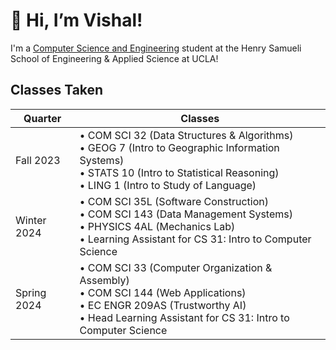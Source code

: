 # 👋 Hi, I’m Vishal! 
I'm a [Computer Science and Engineering]([url](https://catalog.registrar.ucla.edu/major/2023/ComputerScienceandEngineeringBS)https://catalog.registrar.ucla.edu/major/2023/ComputerScienceandEngineeringBS) student at the Henry Samueli School of Engineering & Applied Science at UCLA!

## Classes Taken
| Quarter | Classes | 
| ------- | ------- |
| Fall 2023 | • COM SCI 32 (Data Structures & Algorithms) <br> • GEOG 7 (Intro to Geographic Information Systems) <br> • STATS 10 (Intro to Statistical Reasoning) <br> • LING 1 (Intro to Study of Language) | 
| Winter 2024 | • COM SCI 35L (Software Construction) <br> • COM SCI 143 (Data Management Systems) <br> • PHYSICS 4AL (Mechanics Lab) <br> • Learning Assistant for CS 31: Intro to Computer Science |
| Spring 2024 | • COM SCI 33 (Computer Organization & Assembly) <br> • COM SCI 144 (Web Applications) <br> • EC ENGR 209AS (Trustworthy AI) <br> • Head Learning Assistant for CS 31: Intro to Computer Science |
<!--
| Summer 2024 | • COM SCI 180 (Algorithms & Complexity) <br> • GEOG 181A (Intermediate Geographic Information Systems) <br> • GEOG 181B (Advanced Geographic Information Systems) <br> • GEOG 182A (Intro to Remote Sensing) | -->



<!-- To be Updated

### GitHub Stats
<p align="left">
  <img src="https://github-readme-stats.vercel.app/api/top-langs/?username=visyat&layout=compact&count_private=true&theme=vue&hide=jupyter%20notebook" alt="Most used languages!" height=150 />
</p>

--> 
